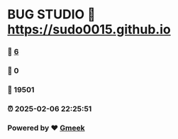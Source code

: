 # BUG STUDIO :link: https://sudo0015.github.io 
### :page_facing_up: [6](https://sudo0015.github.io/tag.html) 
### :speech_balloon: 0 
### :hibiscus: 19501 
### :alarm_clock: 2025-02-06 22:25:51 
### Powered by :heart: [Gmeek](https://github.com/Meekdai/Gmeek)
